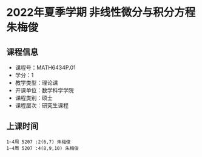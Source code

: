 # 2022年夏季学期 非线性微分与积分方程 朱梅俊






## 课程信息

- 课程号：MATH6434P.01
- 学分：1
- 教学类型：理论课
- 开课单位：数学科学学院
- 课程类别：硕士
- 课程层次：研究生课程

## 上课时间

```
1~4周 5207 :2(6,7) 朱梅俊
1~4周 5207 :4(8,9,10) 朱梅俊
```


